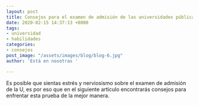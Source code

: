 ```yaml
---
layout: post
title: Consejos para el examen de admisión de las universidades públicas
date: 2020-02-15 14:37:13 +0000
tags:
- universidad
- habilidades
categories:
- consejos
post_image: "/assets/images/blog/blog-6.jpg"
author: 'Está en nosotras '

---
```

<p>Es posible que sientas estrés y nerviosismo sobre el examen de admisión de la U, es por eso que en el siguiente artículo encontrarás consejos para enfrentar esta prueba de la mejor manera. </p> 